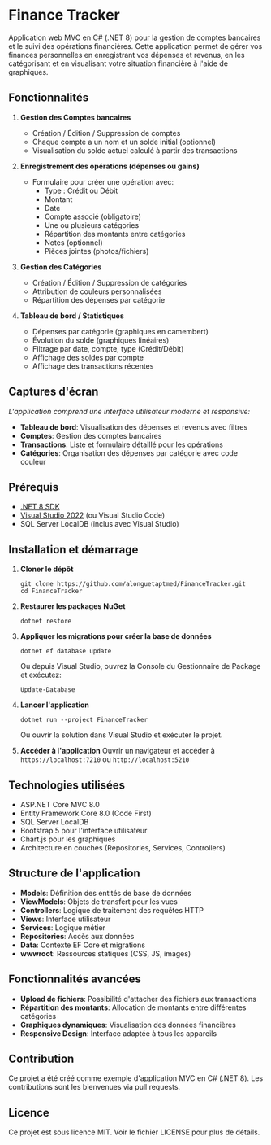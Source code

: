 # Finance Tracker

Application web MVC en C# (.NET 8) pour la gestion de comptes bancaires et le suivi des opérations financières. Cette application permet de gérer vos finances personnelles en enregistrant vos dépenses et revenus, en les catégorisant et en visualisant votre situation financière à l'aide de graphiques.

## Fonctionnalités

1. **Gestion des Comptes bancaires**
   - Création / Édition / Suppression de comptes
   - Chaque compte a un nom et un solde initial (optionnel)
   - Visualisation du solde actuel calculé à partir des transactions

2. **Enregistrement des opérations (dépenses ou gains)**
   - Formulaire pour créer une opération avec:
     - Type : Crédit ou Débit
     - Montant
     - Date
     - Compte associé (obligatoire)
     - Une ou plusieurs catégories
     - Répartition des montants entre catégories
     - Notes (optionnel)
     - Pièces jointes (photos/fichiers)

3. **Gestion des Catégories**
   - Création / Édition / Suppression de catégories
   - Attribution de couleurs personnalisées
   - Répartition des dépenses par catégorie

4. **Tableau de bord / Statistiques**
   - Dépenses par catégorie (graphiques en camembert)
   - Évolution du solde (graphiques linéaires)
   - Filtrage par date, compte, type (Crédit/Débit)
   - Affichage des soldes par compte
   - Affichage des transactions récentes

## Captures d'écran

*L'application comprend une interface utilisateur moderne et responsive:*

- **Tableau de bord**: Visualisation des dépenses et revenus avec filtres
- **Comptes**: Gestion des comptes bancaires
- **Transactions**: Liste et formulaire détaillé pour les opérations
- **Catégories**: Organisation des dépenses par catégorie avec code couleur

## Prérequis

- [.NET 8 SDK](https://dotnet.microsoft.com/download/dotnet/8.0)
- [Visual Studio 2022](https://visualstudio.microsoft.com/fr/vs/) (ou Visual Studio Code)
- SQL Server LocalDB (inclus avec Visual Studio)

## Installation et démarrage

1. **Cloner le dépôt**
   ```
   git clone https://github.com/alonguetaptmed/FinanceTracker.git
   cd FinanceTracker
   ```

2. **Restaurer les packages NuGet**
   ```
   dotnet restore
   ```

3. **Appliquer les migrations pour créer la base de données**
   ```
   dotnet ef database update
   ```
   Ou depuis Visual Studio, ouvrez la Console du Gestionnaire de Package et exécutez:
   ```
   Update-Database
   ```

4. **Lancer l'application**
   ```
   dotnet run --project FinanceTracker
   ```
   Ou ouvrir la solution dans Visual Studio et exécuter le projet.

5. **Accéder à l'application**
   Ouvrir un navigateur et accéder à `https://localhost:7210` ou `http://localhost:5210`

## Technologies utilisées

- ASP.NET Core MVC 8.0
- Entity Framework Core 8.0 (Code First)
- SQL Server LocalDB
- Bootstrap 5 pour l'interface utilisateur
- Chart.js pour les graphiques
- Architecture en couches (Repositories, Services, Controllers)

## Structure de l'application

- **Models**: Définition des entités de base de données
- **ViewModels**: Objets de transfert pour les vues
- **Controllers**: Logique de traitement des requêtes HTTP
- **Views**: Interface utilisateur
- **Services**: Logique métier
- **Repositories**: Accès aux données
- **Data**: Contexte EF Core et migrations
- **wwwroot**: Ressources statiques (CSS, JS, images)

## Fonctionnalités avancées

- **Upload de fichiers**: Possibilité d'attacher des fichiers aux transactions
- **Répartition des montants**: Allocation de montants entre différentes catégories
- **Graphiques dynamiques**: Visualisation des données financières
- **Responsive Design**: Interface adaptée à tous les appareils

## Contribution

Ce projet a été créé comme exemple d'application MVC en C# (.NET 8). Les contributions sont les bienvenues via pull requests.

## Licence

Ce projet est sous licence MIT. Voir le fichier LICENSE pour plus de détails.
